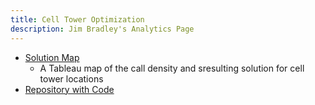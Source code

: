 ```yaml
---
title: Cell Tower Optimization
description: Jim Bradley's Analytics Page
---
```


- [Solution Map](solution.jpg)
    - A Tableau map of the call density and sresulting solution for cell tower locations
- [Repository with Code](https://github.com/jrb28/cellTower)
